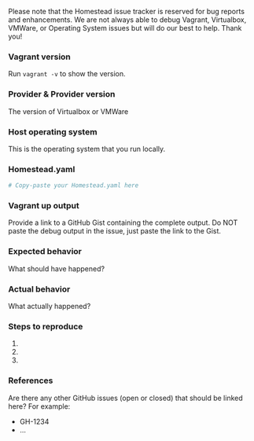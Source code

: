 Please note that the Homestead issue tracker is reserved for bug reports and
enhancements. We are not always able to debug Vagrant, Virtualbox, VMWare, or Operating System issues but will do our best to help. Thank you!

### Vagrant version
Run `vagrant -v` to show the version.

### Provider & Provider version
The version of Virtualbox or VMWare

### Host operating system
This is the operating system that you run locally.

### Homestead.yaml
```yaml
# Copy-paste your Homestead.yaml here
```

### Vagrant up output
Provide a link to a GitHub Gist containing the complete output.
Do NOT paste the debug output in the issue, just paste the link to the Gist.

### Expected behavior
What should have happened?

### Actual behavior
What actually happened?

### Steps to reproduce
1.
2.
3.

### References
Are there any other GitHub issues (open or closed) that should be linked here?
For example:
- GH-1234
- ...
